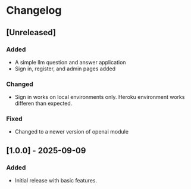 # Changelog

## [Unreleased]
### Added
- A simple llm question and answer application 
- Sign in, register, and admin pages added
### Changed
- Sign in works on local environments only. Heroku environment works differen than expected.

### Fixed
- Changed to a newer version of openai module

## [1.0.0] - 2025-09-09
### Added
- Initial release with basic features.
